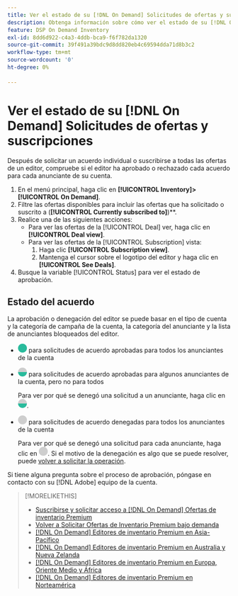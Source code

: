 ```yaml
---
title: Ver el estado de su [!DNL On Demand] Solicitudes de ofertas y suscripciones
description: Obtenga información sobre cómo ver el estado de su [!DNL On Demand] gestionar solicitudes y suscripciones.
feature: DSP On Demand Inventory
exl-id: 8dd6d922-c4a3-4ddb-bca9-f6f782da1320
source-git-commit: 39f491a39bdc9d8dd820eb4c69594dda71d8b3c2
workflow-type: tm+mt
source-wordcount: '0'
ht-degree: 0%

---
```


# Ver el estado de su [!DNL On Demand] Solicitudes de ofertas y suscripciones

Después de solicitar un acuerdo individual o suscribirse a todas las ofertas de un editor, compruebe si el editor ha aprobado o rechazado cada acuerdo para cada anunciante de su cuenta.

1. En el menú principal, haga clic en **[!UICONTROL Inventory]>[!UICONTROL On Demand]**.
1. Filtre las ofertas disponibles para incluir las ofertas que ha solicitado o suscrito a (**[!UICONTROL Currently subscribed to]**)**.
1. Realice una de las siguientes acciones:
   * Para ver las ofertas de la [!UICONTROL Deal] ver, haga clic en **[!UICONTROL Deal view]**.
   * Para ver las ofertas de la [!UICONTROL Subscription] vista:
      1. Haga clic **[!UICONTROL Subscription view]**.
      1. Mantenga el cursor sobre el logotipo del editor y haga clic en **[!UICONTROL See Deals]**.
1. Busque la variable [!UICONTROL Status] para ver el estado de aprobación.

## Estado del acuerdo

La aprobación o denegación del editor se puede basar en el tipo de cuenta y la categoría de campaña de la cuenta, la categoría del anunciante y la lista de anunciantes bloqueados del editor.

* ![totalmente aprobado](/help/dsp/assets/approved.png) para solicitudes de acuerdo aprobadas para todos los anunciantes de la cuenta

* ![parcialmente aprobado](/help/dsp/assets/partly-approved.png) para solicitudes de acuerdo aprobadas para algunos anunciantes de la cuenta, pero no para todos

   Para ver por qué se denegó una solicitud a un anunciante, haga clic en ![parcialmente aprobado](/help/dsp/assets/partly-approved.png).

* ![denegado](/help/dsp/assets/denied.png) para solicitudes de acuerdo denegadas para todos los anunciantes de la cuenta

   Para ver por qué se denegó una solicitud para cada anunciante, haga clic en ![denegado](/help/dsp/assets/denied.png). Si el motivo de la denegación es algo que se puede resolver, puede [volver a solicitar la operación](/help/dsp/inventory/on-demand-inventory-rerequest.md).

Si tiene alguna pregunta sobre el proceso de aprobación, póngase en contacto con su [!DNL Adobe] equipo de la cuenta.

>[!MORELIKETHIS]
>
>* [Suscribirse y solicitar acceso a [!DNL On Demand] Ofertas de inventario Premium](on-demand-inventory-subscribe.md)
>* [Volver a Solicitar Ofertas de Inventario Premium bajo demanda](on-demand-inventory-rerequest.md)
>* [[!DNL On Demand] Editores de inventario Premium en Asia-Pacífico](on-demand-inventory-publishers-apac.md)
>* [[!DNL On Demand] Editores de inventario Premium en Australia y Nueva Zelanda](on-demand-inventory-publishers-anz.md)
>* [[!DNL On Demand] Editores de inventario Premium en Europa, Oriente Medio y África](on-demand-inventory-publishers-emea.md)
>* [[!DNL On Demand] Editores de inventario Premium en Norteamérica](on-demand-inventory-publishers-na.md)

